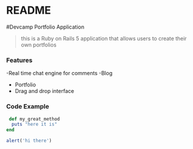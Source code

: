 # README

#Devcamp Portfolio Application

> this is a Ruby on Rails 5 application that allows users to create their own portfolios

### Features

-Real time chat engine for comments
-Blog
- Portfolio
- Drag and drop interface

### Code Example

```ruby
 def my_great_method
  puts "here it is"
end
```

```javascript
alert('hi there')
```
